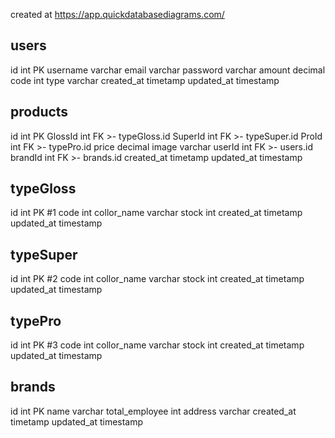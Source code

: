 created at https://app.quickdatabasediagrams.com/

users
-
id int PK
username varchar
email varchar
password varchar
amount decimal
code int
type varchar
created_at timetamp
updated_at timestamp

products
-
id int PK
GlossId int FK >- typeGloss.id
SuperId int FK >- typeSuper.id
ProId int FK >- typePro.id
price decimal
image varchar
userId int FK >- users.id
brandId int FK >- brands.id
created_at timetamp
updated_at timestamp

typeGloss
-
id int PK #1
code int
collor_name varchar
stock int
created_at timetamp
updated_at timestamp

typeSuper
-
id int PK #2
code int
collor_name varchar
stock int
created_at timetamp
updated_at timestamp

typePro
-
id int PK #3
code int
collor_name varchar
stock int
created_at timetamp
updated_at timestamp

brands
-
id int PK
name varchar
total_employee int
address varchar
created_at timetamp
updated_at timestamp